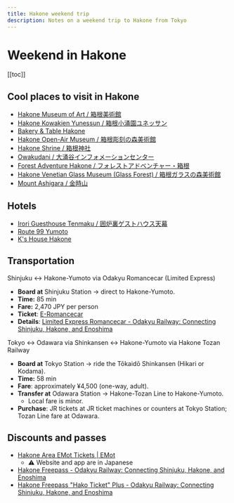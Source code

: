 ```yaml
---
title: Hakone weekend trip
description: Notes on a weekend trip to Hakone from Tokyo
---
```


# Weekend in Hakone

[[toc]]


## Cool places to visit in Hakone

* [Hakone Museum of Art / 箱根美術館][hakone-museum]
* [Hakone Kowakien Yunessun / 箱根小涌園ユネッサン][kowakien-yunessun]
* [Bakery & Table Hakone][bakery-table]
* [Hakone Open-Air Museum / 箱根彫刻の森美術館][open-air-museum]
* [Hakone Shrine / 箱根神社][hakone-shrine]
* [Owakudani / 大涌谷インフォメーションセンター][owakudani-center]
* [Forest Adventure Hakone / フォレストアドベンチャー・箱根][forest-adventure]
* [Hakone Venetian Glass Museum (Glass Forest) / 箱根ガラスの森美術館][glass-museum]
* [Mount Ashigara / 金時山][mount-ashigara]


## Hotels

* [Irori Guesthouse Tenmaku / 囲炉裏ゲストハウス天幕][irori-guesthouse]
* [Route 99 Yumoto][route99-yumoto]
* [K's House Hakone][ks-house]


## Transportation

Shinjuku <-> Hakone-Yumoto via  Odakyu Romancecar (Limited Express)
* **Board at** Shinjuku Station → direct to Hakone-Yumoto.  
* **Time:** 85 min
* **Fare:** 2,470 JPY per person
* **Ticket**: [E-Romancecar][e-romancecar]
* **Details**: [Limited Express Romancecar - Odakyu Railway: Connecting Shinjuku, Hakone, and Enoshima][romancecar-details]

Tokyo <-> Odawara via Shinkansen <-> Hakone-Yumoto via Hakone Tozan Railway
* **Board at** Tokyo Station → ride the Tōkaidō Shinkansen (Hikari or Kodama).  
* **Time:** 58 min
* **Fare**: approximately ¥4,500 (one-way, adult).  
* **Transfer at** Odawara Station → Hakone-Tozan Line to Hakone-Yumoto.  
  * Local fare is minor.  
* **Purchase**: JR tickets at JR ticket machines or counters at Tokyo Station; Tozan Line fare at Odawara.


## Discounts and passes

* [Hakone Area EMot Tickets | EMot][emot-tickets]
  * ⚠️ Website and app are in Japanese
* [Hakone Freepass - Odakyu Railway: Connecting Shinjuku, Hakone, and Enoshima][hakone-freepass]
* [Hakone Freepass "Hako Ticket" Plus - Odakyu Railway: Connecting Shinjuku, Hakone, and Enoshima][hako-ticket-plus]

[hakone-museum]: https://maps.app.goo.gl/y1ftJY5RWarcMh4DA
[bakery-table]: https://maps.app.goo.gl/Jpu1oRvsixf68XBj8
[hakone-shrine]: https://maps.app.goo.gl/o9sXV4hX8zM5xn6KA
[owakudani-center]: https://maps.app.goo.gl/KxVNvxnD4z5wnhL7A
[forest-adventure]: https://maps.app.goo.gl/5KKhrhD1EBZhjN4c7
[ks-house]: https://maps.app.goo.gl/dxzgGH4t1E3cBfBE9
[glass-museum]: https://maps.app.goo.gl/GnaitfkFGCeirGbD9
[mount-ashigara]: https://maps.app.goo.gl/isU38ivdkzr1urNh8
[irori-guesthouse]: https://maps.app.goo.gl/cyLU5bmVYWc63UEK6
[kowakien-yunessun]: https://maps.app.goo.gl/fn7v8DrqcpeAzWgD7
[route99-yumoto]: https://maps.app.goo.gl/z83FA3TusVrfgXCo8
[open-air-museum]: https://maps.app.goo.gl/N34dPJXeGgJzsPBV6  

[e-romancecar]: https://www.web-odakyu.com/e-romancecar/?language=en
[romancecar-details]: https://www.odakyu.jp/english/romancecar/
[emot-tickets]: https://www.emot.jp/hakonearea_lp.html
[hakone-freepass]: https://www.odakyu.jp/english/passes/hakone/
[hako-ticket-plus]: https://www.odakyu.jp/english/passes/hakoneticket_plus/
